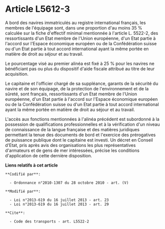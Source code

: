 # Article L5612-3

A bord des navires immatriculés au registre international français, les membres de l'équipage sont, dans une proportion d'au
moins 35 % calculée sur la fiche d'effectif minimal mentionnée à l'article L. 5522-2, des ressortissants d'un Etat membre de
l'Union européenne, d'un Etat partie à l'accord sur l'Espace économique européen ou de la Confédération suisse ou d'un Etat
partie à tout accord international ayant la même portée en matière de droit au séjour et au travail. 

Le pourcentage visé au premier alinéa est fixé à 25 % pour les navires ne bénéficiant pas ou plus du dispositif d'aide
fiscale attribué au titre de leur acquisition. 

Le capitaine et l'officier chargé de sa suppléance, garants de la sécurité du navire et de son équipage, de la protection de
l'environnement et de la sûreté, sont français, ressortissants d'un Etat membre de l'Union européenne, d'un Etat partie à
l'accord sur l'Espace économique européen ou de la Confédération suisse ou d'un Etat partie à tout accord international ayant
la même portée en matière de droit au séjour et au travail.

L'accès aux fonctions mentionnées à l'alinéa précédent est subordonné à la possession de qualifications professionnelles et à
la vérification d'un niveau de connaissance de la langue française et des matières juridiques permettant la tenue des
documents de bord et l'exercice des prérogatives de puissance publique dont le capitaine est investi. Un décret en Conseil
d'Etat, pris après avis des organisations les plus représentatives d'armateurs et de gens de mer intéressées, précise les
conditions d'application de cette dernière disposition.

**Liens relatifs à cet article**

	**Codifié par**:

	  - Ordonnance n°2010-1307 du 28 octobre 2010 - art. (V)

	**Modifié par**:

	  - Loi n°2013-619 du 16 juillet 2013 - art. 23
	  - Loi n°2013-619 du 16 juillet 2013 - art. 29

	**Cite**:

	  - Code des transports - art. L5522-2
